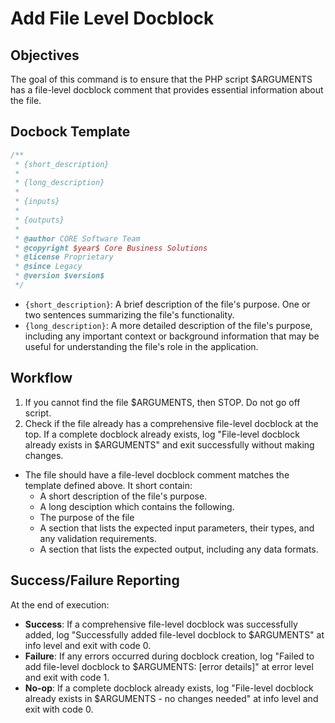 # Add File Level Docblock

## Objectives

The goal of this command is to ensure that the PHP script $ARGUMENTS has a
file-level docblock comment that provides essential information about the file.

## Docbock Template

```php
/**
 * {short_description}
 * 
 * {long_description}
 *
 * {inputs}
 *
 * {outputs}
 *
 * @author CORE Software Team
 * @copyright $year$ Core Business Solutions
 * @license Proprietary
 * @since Legacy
 * @version $version$
 */
```

- `{short_description}`: A brief description of the file's purpose. One or two
    sentences summarizing the file's functionality.
- `{long_description}`: A more detailed description of the file's purpose,
    including any important context or background information that may be useful
    for understanding the file's role in the application.

## Workflow

1. If you cannot find the file $ARGUMENTS, then STOP. Do not go off script.
2. Check if the file already has a comprehensive file-level docblock at the top. If a complete docblock already exists, log "File-level docblock already exists in $ARGUMENTS" and exit successfully without making changes.

- The file should have a file-level docblock comment matches the template
  defined above. It short contain:
    - A short description of the file's purpose.
    - A long desciption which contains the following.
    - The purpose of the file
    - A section that lists the expected input parameters, their types, and any
      validation requirements.
    - A section that lists the expected output, including any data formats.

## Success/Failure Reporting

At the end of execution:
- **Success**: If a comprehensive file-level docblock was successfully added, log "Successfully added file-level docblock to $ARGUMENTS" at info level and exit with code 0.
- **Failure**: If any errors occurred during docblock creation, log "Failed to add file-level docblock to $ARGUMENTS: [error details]" at error level and exit with code 1.
- **No-op**: If a complete docblock already exists, log "File-level docblock already exists in $ARGUMENTS - no changes needed" at info level and exit with code 0.
